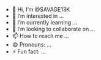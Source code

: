 - 👋 Hi, I’m @SAVAGE13K
- 👀 I’m interested in ...
- 🌱 I’m currently learning ...
- 💞️ I’m looking to collaborate on ...
- 📫 How to reach me ...
- 😄 Pronouns: ...
- ⚡ Fun fact: ...

<!---
SAVAGE13K/SAVAGE13K is a ✨ special ✨ repository because its `README.md` (this file) appears on your GitHub profile.
You can click the Preview link to take a look at your changes.
--->
